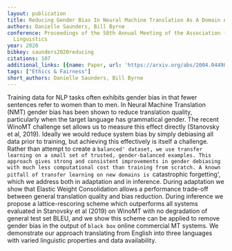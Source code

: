 ```yaml
---
layout: publication
title: Reducing Gender Bias In Neural Machine Translation As A Domain Adaptation Problem
authors: Danielle Saunders, Bill Byrne
conference: Proceedings of the 58th Annual Meeting of the Association for Computational
  Linguistics
year: 2020
bibkey: saunders2020reducing
citations: 107
additional_links: [{name: Paper, url: 'https://arxiv.org/abs/2004.04498'}]
tags: ["Ethics & Fairness"]
short_authors: Danielle Saunders, Bill Byrne
---
```

Training data for NLP tasks often exhibits gender bias in that fewer
sentences refer to women than to men. In Neural Machine Translation (NMT)
gender bias has been shown to reduce translation quality, particularly when the
target language has grammatical gender. The recent WinoMT challenge set allows
us to measure this effect directly (Stanovsky et al, 2019).
  Ideally we would reduce system bias by simply debiasing all data prior to
training, but achieving this effectively is itself a challenge. Rather than
attempt to create a `balanced' dataset, we use transfer learning on a small set
of trusted, gender-balanced examples. This approach gives strong and consistent
improvements in gender debiasing with much less computational cost than
training from scratch.
  A known pitfall of transfer learning on new domains is `catastrophic
forgetting', which we address both in adaptation and in inference. During
adaptation we show that Elastic Weight Consolidation allows a performance
trade-off between general translation quality and bias reduction. During
inference we propose a lattice-rescoring scheme which outperforms all systems
evaluated in Stanovsky et al (2019) on WinoMT with no degradation of general
test set BLEU, and we show this scheme can be applied to remove gender bias in
the output of `black box` online commercial MT systems. We demonstrate our
approach translating from English into three languages with varied linguistic
properties and data availability.